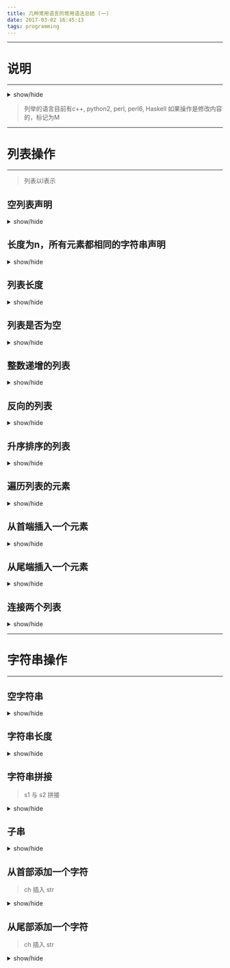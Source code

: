 ```yaml
---
title: 几种常用语言的常用语法总结 (一)
date: 2017-03-02 16:45:13
tags: programming
---
```


---------
说明
======
---------
<details>
  <summary>show/hide</summary>
  c++
  ``` c++
  ```
  python
  ``` python
  ```
  perl
  ``` perl
  ```
  perl6
  ``` perl6
  ```
  Haskell
  ``` Haskell
  ```
</details>


> 列举的语言目前有c++, python2, perl, perl6, Haskell
 如果操作是修改内容的，标记为M

---------
列表操作
=======
---------

> 列表以l表示

空列表声明
---------

<details>
  <summary>show/hide</summary>

  c++
  ``` c++
  std::vector<T> l;
  ```

  python
  ``` python
  l = []
  ```

  perl
  ``` perl
  @l = ();
  ```

  perl6
  ``` perl6
  @l = ();
  ```

  Haskell
  ``` Haskell
  []
  ```
</details>

长度为n，所有元素都相同的字符串声明
----------------------

<details>
  <summary>show/hide</summary>
  c++
  ``` c++
  std::vector<T> l(n,defalt_value);  
  ```
  python
  ``` python
  l = [defalt_value]*n
  ```
  perl
  ``` perl
  @l = (defalt_value) x n;
  ```
  perl6
  ``` perl6
  @l = (defalt_value,defalt_value...Inf)[0..n] # not so elegant
  ```
  Haskell
  ``` Haskell
  replicate n defalt_value
  ```
</details>

列表长度
----------------------

<details>
  <summary>show/hide</summary>
  c++
  ``` c++
  l.size();
  ```
  python
  ``` python
  len(l)
  ```
  perl
  ``` perl
  scalar @l;
  ```
  perl6
  ``` perl6
  +@l;
  ```
  Haskell
  ``` Haskell
  length
  ```
</details>

列表是否为空
----------------------

<details>
  <summary>show/hide</summary>
  c++
  ``` c++
  l.empty();
  ```
  python
  ``` python
  len(l) == 0
  ```
  perl
  ``` perl
  @l == 0
  ```
  perl6
  ``` perl6
  @l==Empty # or @l==() or @l.elems == 0
  ```
  Haskell
  ``` Haskell
  null
  ```
</details>

整数递增的列表
----------------------

<details>
  <summary>show/hide</summary>
  c++
  ``` c++
  std::vector<int> l(n+1);
  std::iota(std::begin(l), std::end(l),0);
  ```
  python
  ``` python
  range(n+1)
  ```
  perl
  ``` perl
  (0..n);
  ```
  perl6
  ``` perl6
  (0..$n)
  ```
  Haskell
  ``` Haskell
  [0..n]
  ```
</details>

反向的列表
----------------------

<details>
  <summary>show/hide</summary>
  c++
  ``` c++
  std::reverse(l.begin(),l.end()); // [M!]
  ```
  python
  ``` python
  l.reverse() # [M!]
  ```
  perl
  ``` perl
  reverse @l;
  ```
  perl6
  ``` perl6
  @l.reverse; # or reverse @l;
  ```
  Haskell
  ``` Haskell
  reverse
  ```
</details>

升序排序的列表
----------------------

<details>
  <summary>show/hide</summary>
  c++
  ``` c++
  std::sort(l.begin(),l,end());
  ```
  python
  ``` python
  sorted(l)
  ```
  perl
  ``` perl
  sort {$a<=> b} @l;
  ```
  perl6
  ``` perl6
  @l.sort;    # or sort @l;
  ```
  Haskell
  ``` Haskell
  sort
  ```
</details>

遍历列表的元素
----------------------

<details>
  <summary>show/hide</summary>
  c++
  ``` c++
  for (const /* or not */ auto & /* no not */ i: l) {
      // dor you stuff
  }
  ```
  python
  ``` python
  for i in l:
      # do your stuff
  ```
  perl
  ``` perl
  for my $i(@l) {
    # do your stuff
  }
  ```
  perl6
  ``` perl6
  for @l -> $i {
    # do your stuff
  }
  ```
  Haskell
  ``` Haskell
  # maybe you can use forM_ from Control.Monad
  ```
</details>

从首端插入一个元素
----------------------

<details>
  <summary>show/hide</summary>
  c++
  ``` c++
  l.insert(l.begin(),value);
  ```
  python
  ``` python
  l.insert(0,value)
  ```
  perl
  ``` perl
  unshift @l, $value;
  ```
  perl6
  ``` perl6
  unshift @l, $value;
  ```
  Haskell
  ``` Haskell
  value : l
  ```
</details>

从尾端插入一个元素
----------------------

<details>
  <summary>show/hide</summary>
  c++
  ``` c++
  AB.reserve( A.size() + B.size() ); // preallocate memory
  AB.insert( AB.end(), A.begin(), A.end() );
  AB.insert( AB.end(), B.begin(), B.end() );
  ```
  python
  ``` python
  l.append(value) # [M!]
  ```
  perl
  ``` perl
  push @l, $value
  ```
  perl6
  ``` perl6
  @l.push: $value; #or push @l, $value;   # [M!]
  ```
  Haskell
  ``` Haskell
  l ++ value
  ```
</details>

连接两个列表
----------------------

<details>
  <summary>show/hide</summary>
  c++
  ``` c++
  std::vector<T> l;
  ```
  python
  ``` python
  l1+l2
  ```
  perl
  ``` perl
  (@l1,@l2)     # or push @l1, @l2 # [M!] for l1
  ```
  perl6
  ``` perl6
  (@l1,@l2).flat
  ```
  Haskell
  ``` Haskell
  l1 ++ l2
  ```
</details>

---------
字符串操作
=======
---------

空字符串
---------
<details>
  <summary>show/hide</summary>
  c++
  ``` c++
  ""
  ```
  python
  ``` python
  ""
  ```
  perl
  ``` perl
  ""
  ```
  perl6
  ``` perl6
  ""
  ```
  Haskell
  ``` Haskell
  ""
  ```
</details>

字符串长度
---------
<details>
  <summary>show/hide</summary>
  c++
  ``` c++
  str.length();
  ```
  python
  ``` python
  len(str)
  ```
  perl
  ``` perl
  length $str;
  ```
  perl6
  ``` perl6
  $str.chars;
  ```
  Haskell
  ``` Haskell
  length
  ```
</details>

字符串拼接
---------

> s1 与 s2 拼接

<details>
  <summary>show/hide</summary>
  c++
  ``` c++
  s1+s2;
  ```
  python
  ``` python
  s1 + s2
  ```
  perl
  ``` perl
  $s1.$s2;
  ```
  perl6
  ``` perl6
  $s1 ~ $s2;
  ```
  Haskell
  ``` Haskell
  ++
  ```
</details>

子串
---------

<details>
  <summary>show/hide</summary>
  c++
  ``` c++
  str.substr(l,len);
  ```
  python
  ``` python
  str[l:l+len]
  ```
  perl
  ``` perl
  substr $str, $l, $len;
  ```
  perl6
  ``` perl6
  substr $str, $l, $len;
  ```
  Haskell
  ``` Haskell
  take len $ drop l
  ```
</details>

从首部添加一个字符
---------

> ch 插入 str

<details>
  <summary>show/hide</summary>
  c++
  ``` c++
  str.insert(str.begin(),ch); // [M!]
  ```
  python
  ``` python
  ch + str
  ```
  perl
  ``` perl
  $ch.$str;
  ```
  perl6
  ``` perl6
  $ch ~ $str
  ```
  Haskell
  ``` Haskell
  char : str
  ```
</details>

从尾部添加一个字符
---------

> ch 插入 str

<details>
  <summary>show/hide</summary>
  c++
  ``` c++
  str.push_back(ch);
  ```
  python
  ``` python
  str + ch
  ```
  perl
  ``` perl
  $str.$ch;
  ```
  perl6
  ``` perl6
  $str ~ $ch
  ```
  Haskell
  ``` Haskell
  str ++ [ch]
  ```
</details>

